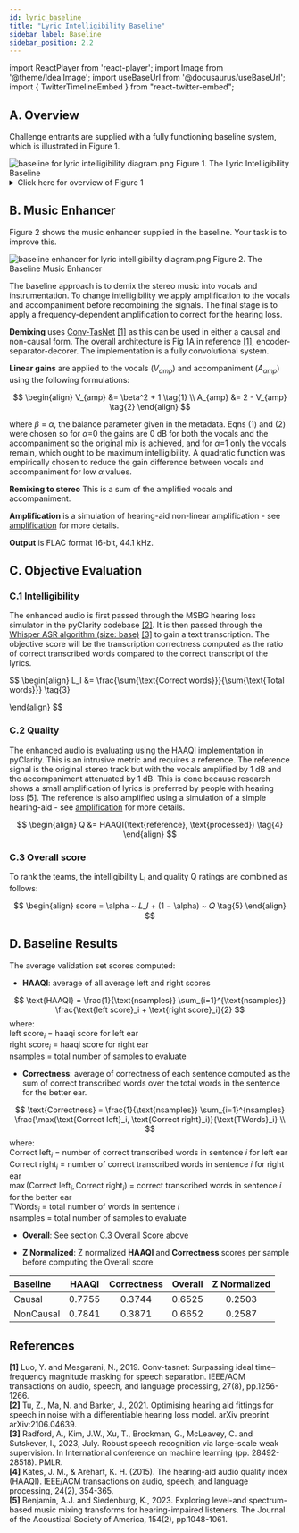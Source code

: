 ```yaml
---
id: lyric_baseline
title: "Lyric Intelligibility Baseline"
sidebar_label: Baseline
sidebar_position: 2.2
---
```

import ReactPlayer from 'react-player';
import Image from '@theme/IdealImage';
import useBaseUrl from '@docusaurus/useBaseUrl';
import { TwitterTimelineEmbed } from "react-twitter-embed";

## A. Overview

Challenge entrants are supplied with a fully functioning baseline system, which is illustrated in Figure 1.

<div style={{textAlign:'center'}}>
<Image img={require('../../../static/img/cad2/baseline_lyric_intelligibility_overview.png')} alt="baseline for lyric intelligibility diagram.png" />
Figure 1. The Lyric Intelligibility Baseline
</div>

<details>
<summary>Click here for overview of Figure 1</summary>
- A scene generator (blue box):
  - Selects the stereo music signal.
  - Gives a value of $\alpha$ (metadata) that sets the balance between intelligibility and audio quality (see evaluation below).
- The music enhancement stage (pink box) takes the music as inputs and attempts to improve the intelligibility.
- Listener characteristics (green oval) are audiograms and compressor settings to allow personalised processing in the enhancement stage and are also used in objective evaluation.
- The enhancement outputs are evaluated using objective metrics (orange boxes):
  - For intelligibility using a metric based on Whisper (correct transcribed words ratio).
  - For audio quality via the Hearing-Aid Audio Quality Index (HAAQI) [1].
 
Your challenge is to improve what happens in the pink, music enhancement box. The rest of the baseline is fixed and should not be changed.
</details>
 
## B. Music Enhancer

Figure 2 shows the music enhancer supplied in the baseline. Your task is to improve this.

<div style={{textAlign:'center'}}>
<Image img={require('../../../static/img/cad2/baseline_lyric_intelligibility_enhancer.png')} alt="baseline enhancer for lyric intelligibility diagram.png" />
Figure 2. The Baseline Music Enhancer
</div>

The baseline approach is to demix the stereo music into vocals and instrumentation. To change intelligibility we apply amplification to the vocals and accompaniment before recombining the signals. The final stage is to apply a frequency-dependent amplification to correct for the hearing loss.

**Demixing** uses [Conv-TasNet](https://arxiv.org/abs/1809.07454) [[1]](#references) as this can be used in either a causal and non-causal form. The overall architecture is Fig 1A in reference [[1]](#references), encoder-separator-decorer. The implementation is a fully convolutional system.

**Linear gains** are applied to the vocals ($V_{amp}$) and accompaniment ($A_{amp}$) using the following formulations:

$$
\begin{align}
V_{amp} &= \beta^2 + 1 \tag{1} \\
A_{amp} &= 2 - V_{amp} \tag{2}
\end{align}
$$

where $\beta$ = $\alpha$, the balance parameter given in the metadata. Eqns (1) and (2) were chosen so for $\alpha$=0 the gains are 0 dB for both the vocals and the accompaniment so the original mix is achieved, and for $\alpha$=1 only the vocals remain, which ought to be maximum intelligibility. A quadratic function was empirically chosen to reduce the gain difference between vocals and accompaniment for low $\alpha$ values.

**Remixing to stereo** This is a sum of the amplified vocals and accompaniment.

**Amplification** is a simulation of hearing-aid non-linear amplification - see [amplification](../amplification) for more details.

**Output** is FLAC format 16-bit, 44.1 kHz.

## C. Objective Evaluation

### C.1 Intelligibility
The enhanced audio is first passed through the MSBG hearing loss simulator in the pyClarity codebase [[2]](#references). 
It is then passed through the [Whisper ASR algorithm (size: base)](https://huggingface.co/openai/whisper-small) [[3]](#references) to gain a text transcription. 
The objective score will be the transcription correctness computed as the ratio of correct transcribed words compared to the correct transcript of the lyrics.

$$
\begin{align}
L_I &= \frac{\sum{\text{Correct words}}}{\sum{\text{Total words}}} \tag{3}

\end{align}
$$

### C.2 Quality
The enhanced audio is evaluating using the HAAQI implementation in pyClarity. This is an intrusive metric and requires a reference. The reference signal is the original stereo track but with the vocals amplified by 1 dB and the accompaniment attenuated by 1 dB. This is done because research shows a small amplification of lyrics is preferred by people with hearing loss [5]. The reference is also amplified using a simulation of a simple hearing-aid - see [amplification](../amplification) for more details.

$$
\begin{align}
Q &= HAAQI(\text{reference}, \text{processed})  \tag{4}
\end{align}
$$

### C.3 Overall score

To rank the teams, the intelligibility L<sub>I</sub> and quality Q ratings are combined as follows:

$$
\begin{align}
score = \alpha ~ 𝐿_𝐼 + (1 − \alpha) ~ 𝑄  \tag{5}
\end{align}
$$

## D. Baseline Results

The average validation set scores computed:

* **HAAQI**: average of all average left and right scores

$$
\text{HAAQI} = \frac{1}{\text{nsamples}}  \sum_{i=1}^{\text{nsamples}} \frac{\text{left score}_i + \text{right score}_i}{2}  
$$
where:  
$\text{left score}_i$ = haaqi score for left ear  
$\text{right score}_i$ = haaqi score for right ear  
$\text{nsamples}$ = total number of samples to evaluate  

* **Correctness**: average of correctness of each sentence computed as the sum of correct transcribed words over the total words in the sentence for the better ear.

$$
\text{Correctness} = \frac{1}{\text{nsamples}} \sum_{i=1}^{nsamples} \frac{\max(\text{Correct left}_i, \text{Correct right}_i)}{\text{TWords}_i} \\
$$
where:  
$\text{Correct left}_i$ = number of correct transcribed words in sentence $i$ for left ear  
$\text{Correct right}_i$ = number of correct transcribed words in sentence $i$ for right ear  
$\max(\text{Correct left}_i, \text{Correct right}_i)$ = correct transcribed words in sentence $i$ for the better ear    
$\text{TWords}_i$ = total number of words in sentence $i$  
$\text{nsamples}$ = total number of samples to evaluate  

* **Overall**: See section [C.3 Overall Score above](#c3-overall-score)

* **Z Normalized**: Z normalized **HAAQI** and **Correctness** scores per sample before computing the Overall score 

| Baseline  | HAAQI  | Correctness | Overall | Z Normalized |
|:----------|:------:|:-----------:|:-------:|:------------:|
| Causal    | 0.7755 |   0.3744    | 0.6525  |    0.2503    |
| NonCausal | 0.7841 |   0.3871    | 0.6652  |    0.2587    |

## References

**[1]** Luo, Y. and Mesgarani, N., 2019. Conv-tasnet: Surpassing ideal time–frequency magnitude masking for speech separation. IEEE/ACM transactions on audio, speech, and language processing, 27(8), pp.1256-1266.   
**[2]** Tu, Z., Ma, N. and Barker, J., 2021. Optimising hearing aid fittings for speech in noise with a differentiable hearing loss model. arXiv preprint arXiv:2106.04639.   
**[3]** Radford, A., Kim, J.W., Xu, T., Brockman, G., McLeavey, C. and Sutskever, I., 2023, July. Robust speech recognition via large-scale weak supervision. In International conference on machine learning (pp. 28492-28518). PMLR.   
**[4]** Kates, J. M., & Arehart, K. H. (2015). The hearing-aid audio quality index (HAAQI). IEEE/ACM transactions on audio, speech, and language processing, 24(2), 354-365.    
**[5]** Benjamin, A.J. and Siedenburg, K., 2023. Exploring level-and spectrum-based music mixing transforms for hearing-impaired listeners. The Journal of the Acoustical Society of America, 154(2), pp.1048-1061.    

